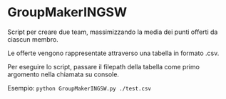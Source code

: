 # GroupMakerINGSW

Script per creare due team, massimizzando la media dei punti offerti da ciascun membro.

Le offerte vengono rappresentate attraverso una tabella in formato .csv.

Per eseguire lo script, passare il filepath della tabella come primo argomento nella chiamata su console.

Esempio: `python GroupMakerINGSW.py ./test.csv`
